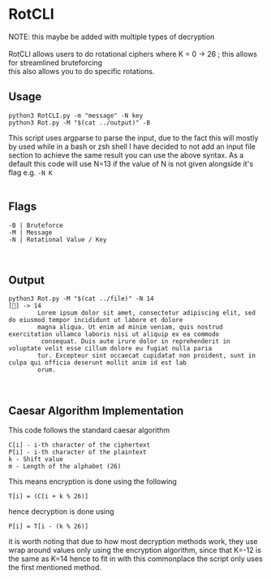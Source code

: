 # RotCLI

NOTE: this maybe be added with multiple types of decryption <br><br>
RotCLI allows users to do rotational ciphers where K = 0 -> 26 ; this allows for streamlined bruteforcing <br>
this also allows you to do specific rotations.
<br>

## Usage

```
python3 RotCLI.py -m "message" -N key
python3 Rot.py -M "$(cat ../output)" -B
```

This script uses argparse to parse the input, due to the fact this will mostly by used while in a bash or zsh shell I have decided to not add an input file section to achieve the same result you can use the above syntax. As a default this code will use N=13 if the value of N is not given alongside it's flag e.g. `-N K` <br>
<br>

## Flags

```
-B | Bruteforce
-M | Message
-N | Rotational Value / Key
```

<br>

## Output

```
python3 Rot.py -M "$(cat ../file)" -N 14
[🔑] -> 14
        Lorem ipsum dolor sit amet, consectetur adipiscing elit, sed do eiusmod tempor incididunt ut labore et dolore
        magna aliqua. Ut enim ad minim veniam, quis nostrud exercitation ullamco laboris nisi ut aliquip ex ea commodo
         consequat. Duis aute irure dolor in reprehenderit in voluptate velit esse cillum dolore eu fugiat nulla paria
        tur. Excepteur sint occaecat cupidatat non proident, sunt in culpa qui officia deserunt mollit anim id est lab
        orum.
```

<br>

## Caesar Algorithm Implementation

This code follows the standard caesar algorithm <br>

```
C[i] - i-th character of the ciphertext
P[i] - i-th character of the plaintext
k - Shift value
m - Length of the alphabet (26)
```

This means encryption is done using the following <br>

```
T[i] = (C[i + k % 26)]
```

hence decryption is done using <br>

```
P[i] = T[i - (k % 26)]
```

it is worth noting that due to how most decryption methods work, they use wrap around values only using the encryption algorithm, since that K=-12 is the same as K=14 hence to fit in with this commonplace the script only uses the first mentioned method. <br>
